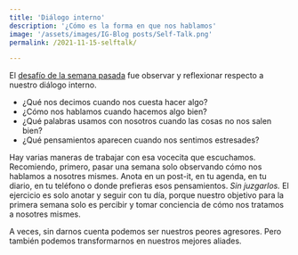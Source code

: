 ```yaml
---
title: 'Diálogo interno'
description: '¿Cómo es la forma en que nos hablamos'
image: '/assets/images/IG-Blog posts/Self-Talk.png'
permalink: /2021-11-15-selftalk/

---
```


El [desafío de la semana pasada](https://www.instagram.com/p/CWTOs-hJ7Po/) fue observar y reflexionar respecto a nuestro diálogo interno. 

- ¿Qué nos decimos cuando nos cuesta hacer algo?
- ¿Cómo nos hablamos cuando hacemos algo bien?
- ¿Qué palabras usamos con nosotros cuando las cosas no nos salen bien?
- ¿Qué pensamientos aparecen cuando nos sentimos estresades?

Hay varias maneras de trabajar con esa vocecita que escuchamos. Recomiendo, primero, pasar una semana solo observando cómo nos hablamos a nosotres mismes. Anota en un post-it, en tu agenda, en tu diario, en tu teléfono o donde prefieras esos pensamientos. *Sin juzgarlos.* El ejercicio es solo anotar y seguir con tu día, porque nuestro objetivo para la primera semana solo es percibir y tomar conciencia de cómo nos tratamos a nosotres mismes. 

A veces, sin darnos cuenta podemos ser nuestros peores agresores. Pero también podemos transformarnos en nuestros mejores aliades.

